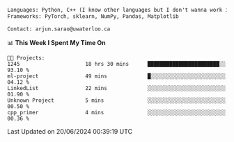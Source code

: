 ```txt
Languages: Python, C++ (I know other languages but I don't wanna work in em)
Frameworks: PyTorch, sklearn, NumPy, Pandas, Matplotlib

Contact: arjun.sarao@uwaterloo.ca
```

<!--START_SECTION:waka-->
📊 **This Week I Spent My Time On** 

```text
🐱‍💻 Projects: 
1245                     18 hrs 30 mins      ███████████████████████░░   93.10 % 
ml-project               49 mins             █░░░░░░░░░░░░░░░░░░░░░░░░   04.12 % 
LinkedList               22 mins             ░░░░░░░░░░░░░░░░░░░░░░░░░   01.90 % 
Unknown Project          5 mins              ░░░░░░░░░░░░░░░░░░░░░░░░░   00.50 % 
cpp_primer               4 mins              ░░░░░░░░░░░░░░░░░░░░░░░░░   00.36 % 
```


 Last Updated on 20/06/2024 00:39:19 UTC
<!--END_SECTION:waka-->
